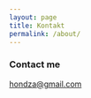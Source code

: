 ```yaml
---
layout: page
title: Kontakt
permalink: /about/
---
```


### Contact me

[hondza@gmail.com](mailto:hondza@gmail.com)

